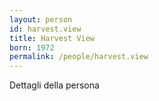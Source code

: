 ```yaml
---
layout: person
id: harvest.view
title: Harvest View
born: 1972
permalink: /people/harvest.view
---
```


Dettagli della persona 